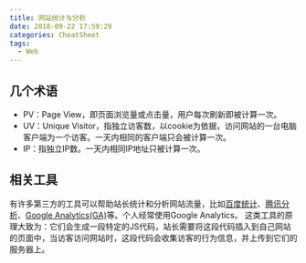 ```yaml
---
title: 网站统计与分析
date: 2018-09-22 17:59:29
categories: CheatSheet
tags:
  - Web
---
```


## 几个术语

- PV：Page View，即页面浏览量或点击量，用户每次刷新即被计算一次。
- UV：Unique Visitor，指独立访客数，以cookie为依据，访问网站的一台电脑客户端为一个访客。一天内相同的客户端只会被计算一次。
- IP：指独立IP数。一天内相同IP地址只被计算一次。

## 相关工具

有许多第三方的工具可以帮助站长统计和分析网站流量，比如[百度统计](https://tongji.baidu.com)、[腾讯分析](http://ta.qq.com/)、[Google Analytics(GA)](https://analytics.google.com/analytics/web)等。个人经常使用Google Analytics。
这类工具的原理大致为：它们会生成一段特定的JS代码，站长需要将这段代码插入到自己网站的页面中，当访客访问网站时，这段代码会收集访客的行为信息，并上传到它们的服务器上。
